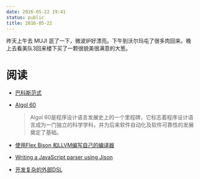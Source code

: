 ```yaml
---
date: 2016-05-22 19:41
status: public
title: 2016-05-22
---
```


昨天上午去 MUJI 逛了一下，微波炉好漂亮。下午到沃尔玛屯了很多肉回来。晚上去看美队3回来楼下买了一颗很貌美很满意的大葱。

# 阅读
- [巴科斯范式](https://zh.wikipedia.org/wiki/巴科斯范式)
- [Algol 60](https://zh.wikipedia.org/wiki/ALGOL_60)
    
    > Algol 60是程序设计语言发展史上的一个里程碑，它标志着程序设计语言成为一门独立的科学学科，并为后来软件自动化及软件可靠性的发展奠定了基础。
- [使用Flex Bison 和LLVM编写自己的编译器](http://coolshell.cn/articles/1547.html)
- [Writing a JavaScript parser using Jison](http://rafaelcorral.com/blog/building-a-lexical-parser-with-jison)
- [开发复杂的外部DSL](http://www.infoq.com/cn/articles/External-DSL-Vaughn-Vernon)